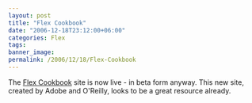 ```yaml
---
layout: post
title: "Flex Cookbook"
date: "2006-12-18T23:12:00+06:00"
categories: Flex 
tags: 
banner_image: 
permalink: /2006/12/18/Flex-Cookbook
---
```


The <a href="http://www.adobe.com/cfusion/communityengine/index.cfm?event=homepage&productId=2">Flex Cookbook</a> site is now live - in beta form anyway. This new site, created by Adobe and O'Reilly, looks to be a great resource already.